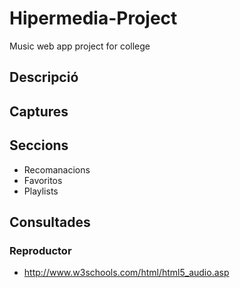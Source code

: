 # Hipermedia-Project
Music web app project for college

## Descripció

## Captures

## Seccions

* Recomanacions
* Favoritos
* Playlists


## Consultades

### Reproductor

* http://www.w3schools.com/html/html5_audio.asp
